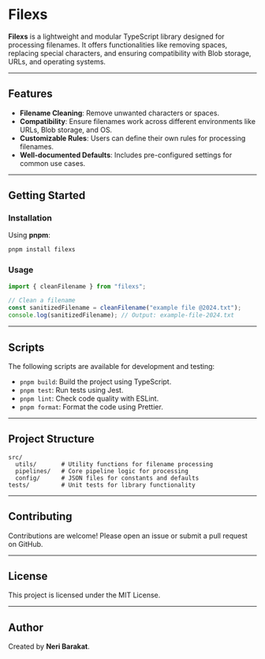 
# Filexs

**Filexs** is a lightweight and modular TypeScript library designed for processing filenames. It offers functionalities like removing spaces, replacing special characters, and ensuring compatibility with Blob storage, URLs, and operating systems.

---

## Features

- **Filename Cleaning**: Remove unwanted characters or spaces.
- **Compatibility**: Ensure filenames work across different environments like URLs, Blob storage, and OS.
- **Customizable Rules**: Users can define their own rules for processing filenames.
- **Well-documented Defaults**: Includes pre-configured settings for common use cases.

---

## Getting Started

### Installation

Using **pnpm**:
```bash
pnpm install filexs
```

### Usage

```typescript
import { cleanFilename } from "filexs";

// Clean a filename
const sanitizedFilename = cleanFilename("example file @2024.txt");
console.log(sanitizedFilename); // Output: example-file-2024.txt
```

---

## Scripts

The following scripts are available for development and testing:

- `pnpm build`: Build the project using TypeScript.
- `pnpm test`: Run tests using Jest.
- `pnpm lint`: Check code quality with ESLint.
- `pnpm format`: Format the code using Prettier.

---

## Project Structure

```
src/
  utils/       # Utility functions for filename processing
  pipelines/   # Core pipeline logic for processing
  config/      # JSON files for constants and defaults
tests/         # Unit tests for library functionality
```

---

## Contributing

Contributions are welcome! Please open an issue or submit a pull request on GitHub.

---

## License

This project is licensed under the MIT License.

---

## Author

Created by **Neri Barakat**.
